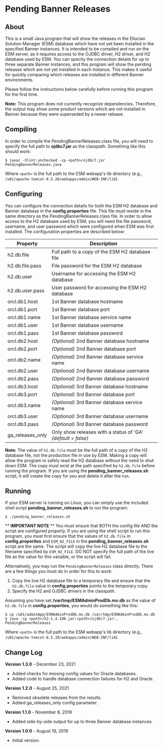 # Pending Banner Releases

## About
This is a small Java program that will show the releases in the Ellucian Solution Manager (ESM) database which have not yet been installed in the specified Banner instances.  It is intended to be compiled and run on the ESM server, as it requires access to the OJDBC driver, H2 driver, and H2 database used by ESM.  You can specity the connection details for up to three separate Banner instances, and this program will show the pending releases which are not yet installed in each instance.  This makes it useful for quickly comparing which releases are installed in different Banner environments.

Please follow the instructions below carefully before running this program for the first time.

**Note:** This program does not currently recognize dependencies.  Therefore, the output may show some product versions which are not installed in Banner because they were superseded by a newer release.

## Compiling
In order to compile the PendingBannerReleases.class file, you will need to specify the full path to **ojdbc7.jar** as the classpath.  Something like this should work: 

```
$ javac -Xlint:unchecked -cp <path>/ojdbc7.jar PendingBannerReleases.java
```

Where `<path>` is the full path to the ESM webapp's lib directory (e.g., `/u01/apache-tomcat-8.5.20/webapps/admin/WEB-INF/lib`).

## Configuring
You can configure the connection details for both the ESM H2 database and Banner database in the **config.properties** file.  This file must reside in the same directory as the PendingBannerReleases.class file.  In order to allow access to the H2 database used by ESM, you will need the file password, username, and user password which were configured when ESM was first installed.  The configuration properties are described below:

| Property | Description |
| --- | --- |
| h2.db.file | Full path to a *copy* of the ESM H2 database file |
| h2.db.file.pass | File password for the ESM H2 database |
| h2.db.user | Username for accessing the ESM H2 database |
| h2.db.user.pass | User password for accessing the ESM H2 database |
| orcl.db1.host | 1st Banner database hostname |
| orcl.db1.port | 1st Banner database port |
| orcl.db1.name | 1st Banner database service name |
| orcl.db1.user | 1st Banner database username |
| orcl.db1.pass | 1st Banner database password |
| orcl.db2.host | *(Optional)* 2nd Banner database hostname |
| orcl.db2.port | *(Optional)* 2nd Banner database port |
| orcl.db2.name | *(Optional)* 2nd Banner database service name |
| orcl.db2.user | *(Optional)* 2nd Banner database username |
| orcl.db2.pass | *(Optional)* 2nd Banner database password |
| orcl.db3.host | *(Optional)* 3rd Banner database hostname |
| orcl.db3.port | *(Optional)* 3rd Banner database port |
| orcl.db3.name | *(Optional)* 3rd Banner database service name |
| orcl.db3.user | *(Optional)* 3rd Banner database username |
| orcl.db3.pass | *(Optional)* 3rd Banner database password |
| ga_releases_only | Only show releases with a status of 'GA' *(default = false)* |

**Note:** The value of `h2.db.file` must be the full path of a *copy* of the H2 database file, not the production file in use by ESM.  Making a copy will allow the program to safely read the H2 database without the need to shut down ESM.  The copy must exist at the path specified by `h2.db.file` before running the program.  If you are using the **pending_banner_releases.sh** script, it will create the copy for you and delete it after the run.

## Running
If your ESM server is running on Linux, you can simply use the included shell script **pending_banner_releases.sh** to run the program:

```
$ ./pending_banner_releases.sh
```

** **IMPORTANT NOTE** ** You must ensure that BOTH the config file AND the script are configured properly.  If you are using the shell script to run this program, you must first ensure that the values of `h2.db.file` in **config.properites** and `ESM_H2_FILE` in the **pending_banner_releases.sh** script are the same.  The script will copy the live H2 database file to the filename specified by `ESM_H2_FILE`.  DO NOT specify the full path of the live file as the value for this variable, or the script will fail.

Alternatively, you may run the `PendingBannerReleases` class directly.  There are a few things you must do in order for this to work:

1. Copy the live H2 database file to a temporary file and ensure that the `h2.db.file` value in **config.properties** points to the temporary copy.
2. Specify the H2 and OJDBC drivers in the classpath.

Assuming you have set **/var/tmp/ESMAdminProdDb.mv.db** as the value of `h2.db.file` in **config.properties**, you would do something like this:

```
$ cp /u01/adminApp/ESMAdminProdDb.mv.db /var/tmp/ESMAdminProdDb.mv.db
$ java -cp <path>/h2-1.4.196.jar:<path>/ojdbc7.jar:. PendingBannerReleases
```

Where `<path>` is the full path to the ESM webapp's lib directory (e.g., `/u01/apache-tomcat-8.5.20/webapps/admin/WEB-INF/lib`).

## Change Log
**Version 1.3.0** - December 23, 2021
* Added checks for missing config values for Oracle databases.
* Added code to handle database connection failures for H2 and Oracle.

**Version 1.2.0** - August 25, 2021
* Removed obsolete releases from the results.
* Added ga_releases_only config parameter.

**Version 1.1.0** - November 8, 2019
* Added side-by-side output for up to three Banner database instances.

**Version 1.0.0** - August 19, 2019
* Initial version.

